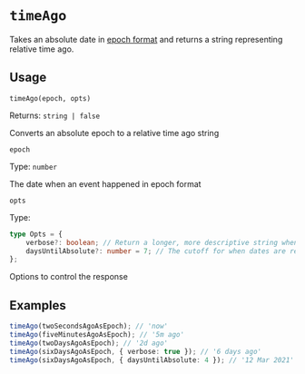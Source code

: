 # `timeAgo`

Takes an absolute date in [epoch format](https://developer.mozilla.org/en-US/docs/Web/JavaScript/Reference/Global_Objects/Date#description) and returns a string representing relative time ago.

## Usage

`timeAgo(epoch, opts)`

Returns: `string | false`

Converts an absolute epoch to a relative time ago string

`epoch`

Type: `number`

The date when an event happened in epoch format

`opts`

Type:

```typescript
type Opts = {
	verbose?: boolean; // Return a longer, more descriptive string when true
	daysUntilAbsolute?: number = 7; // The cutoff for when dates are returned in absolute format
};
```

Options to control the response

## Examples

```ts
timeAgo(twoSecondsAgoAsEpoch); // 'now'
timeAgo(fiveMinutesAgoAsEpoch); // '5m ago'
timeAgo(twoDaysAgoAsEpoch); // '2d ago'
timeAgo(sixDaysAgoAsEpoch, { verbose: true }); // '6 days ago'
timeAgo(sixDaysAgoAsEpoch, { daysUntilAbsolute: 4 }); // '12 Mar 2021'
```
